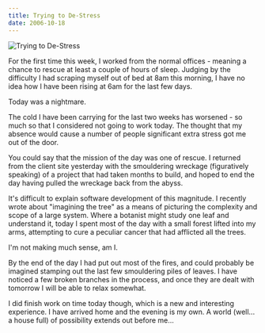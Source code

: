```yaml
---
title: Trying to De-Stress
date: 2006-10-18
---
```


![Trying to De-Stress](https://source.unsplash.com/jpkvklXwt98/1600x900)

For the first time this week, I worked from the normal offices - meaning a chance to rescue at least a couple of hours of sleep. Judging by the difficulty I had scraping myself out of bed at 8am this morning, I have no idea how I have been rising at 6am for the last few days.

Today was a nightmare.

The cold I have been carrying for the last two weeks has worsened - so much so that I considered not going to work today. The thought that my absence would cause a number of people significant extra stress got me out of the door.

You could say that the mission of the day was one of rescue. I returned from the client site yesterday with the smouldering wreckage (figuratively speaking) of a project that had taken months to build, and hoped to end the day having pulled the wreckage back from the abyss.

It's difficult to explain software development of this magnitude. I recently wrote about "imagining the tree" as a means of picturing the complexity and scope of a large system. Where a botanist might study one leaf and understand it, today I spent most of the day with a small forest lifted into my arms, attempting to cure a peculiar cancer that had afflicted all the trees.

I'm not making much sense, am I.

By the end of the day I had put out most of the fires, and could probably be imagined stamping out the last few smouldering piles of leaves. I have noticed a few broken branches in the process, and once they are dealt with tomorrow I will be able to relax somewhat.

I did finish work on time today though, which is a new and interesting experience. I have arrived home and the evening is my own. A world (well... a house full) of possibility extends out before me...